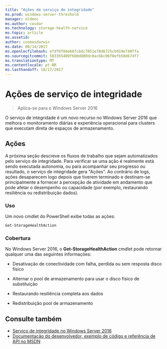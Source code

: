 ```yaml
---
title: "Ações de serviço de integridade"
ms.prod: windows-server-threshold
manager: eldenc
ms.author: cosdar
ms.technology: storage-health-service
ms.topic: article
ms.assetid: 
author: cosmosdarwin
ms.date: 08/14/2017
ms.openlocfilehash: efdf8f04e68fcbdc7051e78d6725cb919e740ffa
ms.sourcegitcommit: 583355400f6b0d880dc0ac6bc06f0efb50d674f7
ms.translationtype: MT
ms.contentlocale: pt-BR
ms.lasthandoff: 10/17/2017
---
```

# <a name="health-service-actions"></a>Ações de serviço de integridade

> Aplica-se para o Windows Server 2016

O serviço de integridade é um novo recurso no Windows Server 2016 que melhora o monitoramento diárias e experiência operacional para clusters que executam direta de espaços de armazenamento.

## <a name="actions"></a>Ações  

A próxima seção descreve os fluxos de trabalho que sejam automatizados pelo serviço de integridade. Para verificar se uma ação é realmente está sendo executada autonomia, ou para acompanhar seu progresso ou resultado, o serviço de integridade gera "Ações". Ao contrário de logs, ações desaparecem logo depois que tiverem terminado e destinam-se principalmente a fornecer a percepção de atividade em andamento que pode afetar o desempenho ou capacidade (por exemplo, restaurando resiliência ou redistribuição dados).  

### <a name="usage"></a>Uso  

Um novo cmdlet do PowerShell exibe todas as ações:  

```PowerShell
Get-StorageHealthAction  
```

### <a name="coverage"></a>Cobertura  

No Windows Server 2016, o **Get-StorageHealthAction** cmdlet pode retornar qualquer uma das seguintes informações:  

-   Desativação de conectividade com falha, perdida ou sem resposta disco físico  

-   Alternar o pool de armazenamento para usar o disco físico de substituição  

-   Restaurando resiliência completa aos dados  

-   Redistribuição pool de armazenamento  

## <a name="see-also"></a>Consulte também

- [Serviço de integridade no Windows Server 2016](health-service-overview.md)
- [Documentação do desenvolvedor, exemplo de código e referência de API no MSDN](https://msdn.microsoft.com/windowshealthservice)
